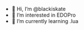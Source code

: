 - 👋 Hi, I’m @blackiskate
- 👀 I’m interested in EDOPro
- 🌱 I’m currently learning .lua

<!---
blackiskate/blackiskate is a ✨ special ✨ repository because its `README.md` (this file) appears on your GitHub profile.
You can click the Preview link to take a look at your changes.
--->
